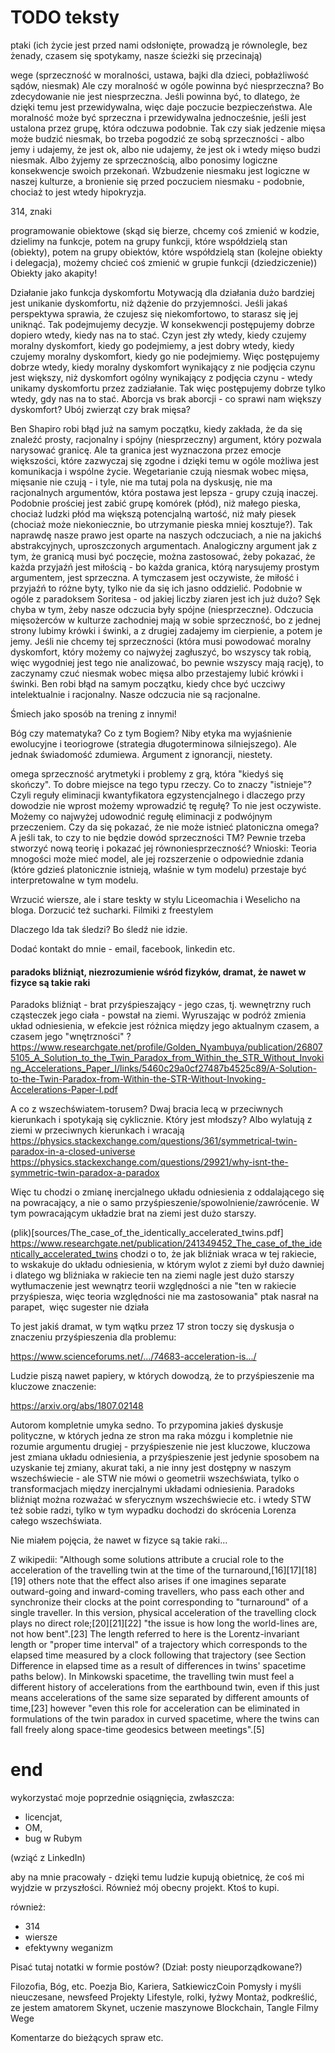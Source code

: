 # TODO teksty

ptaki (ich życie jest przed nami odsłonięte, prowadzą je równolegle, bez żenady, czasem się spotykamy, nasze ścieżki się przecinają)


wege (sprzeczność w moralności, ustawa, bajki dla dzieci, pobłażliwość sądów, niesmak)
Ale czy moralność w ogóle powinna być niesprzeczna? Bo zdecydowanie nie jest niesprzeczna. Jeśli powinna być, to dlatego, że dzięki temu jest przewidywalna, więc daje poczucie bezpieczeństwa. Ale moralność może być sprzeczna i przewidywalna jednocześnie, jeśli jest ustalona przez grupę, która odczuwa podobnie. Tak czy siak jedzenie mięsa może budzić niesmak, bo trzeba pogodzić ze sobą sprzeczności - albo jemy i udajemy, że jest ok, albo nie udajemy, że jest ok i wtedy mięso budzi niesmak. Albo żyjemy ze sprzecznością, albo ponosimy logiczne konsekwencje swoich przekonań. Wzbudzenie niesmaku jest logiczne w naszej kulturze, a bronienie się przed poczuciem niesmaku - podobnie, chociaż to jest wtedy hipokryzja.


314, znaki


programowanie obiektowe (skąd się bierze, chcemy coś zmienić w kodzie, dzielimy na funkcje, potem na grupy funkcji,
które współdzielą stan (obiekty), potem na grupy obiektów, które współdzielą stan (kolejne obiekty i delegacja), możemy chcieć coś zmienić w grupie funkcji (dziedziczenie))
Obiekty jako akapity!

Działanie jako funkcja dyskomfortu
Motywacją dla działania dużo bardziej jest unikanie dyskomfortu, niż dążenie do przyjemności. Jeśli jakaś perspektywa sprawia, że czujesz się niekomfortowo, to starasz się jej uniknąć. Tak podejmujemy decyzje.
W konsekwencji postępujemy dobrze dopiero wtedy, kiedy nas na to stać. Czyn jest zły wtedy, kiedy czujemy moralny dyskomfort, kiedy go podejmiemy, a jest dobry wtedy, kiedy czujemy moralny dyskomfort, kiedy go nie podejmiemy. Więc postępujemy dobrze wtedy, kiedy moralny dyskomfort wynikający z nie podjęcia czynu jest większy, niż dyskomfort ogólny wynikający z podjęcia czynu - wtedy unikamy dyskomfortu przez zadziałanie. Tak więc postępujemy dobrze tylko wtedy, gdy nas na to stać.
Aborcja vs brak aborcji - co sprawi nam większy dyskomfort? Ubój zwierząt czy brak mięsa?


Ben Shapiro robi błąd już na samym początku, kiedy zakłada, że da się znaleźć prosty, racjonalny i spójny (niesprzeczny) argument, który pozwala narysować granicę. Ale ta granica jest wyznaczona przez emocje większości, które zazwyczaj się zgodne i dzięki temu w ogóle możliwa jest komunikacja i wspólne życie. Wegetarianie czują niesmak wobec mięsa, mięsanie nie czują - i tyle, nie ma tutaj pola na dyskusję, nie ma racjonalnych argumentów, która postawa jest lepsza - grupy czują inaczej. Podobnie prościej jest zabić grupę komórek (płód), niż małego pieska, chociaż ludzki płód ma większą potencjalną wartość, niż mały piesek (chociaż może niekoniecznie, bo utrzymanie pieska mniej kosztuje?). Tak naprawdę nasze prawo jest oparte na naszych odczuciach, a nie na jakichś abstrakcyjnych, uproszczonych argumentach. Analogiczny argument jak z tym, że granicą musi być poczęcie, można zastosować, żeby pokazać, że każda przyjaźń jest miłością - bo każda granica, którą narysujemy prostym argumentem, jest sprzeczna. A tymczasem jest oczywiste, że miłość i przyjaźń to różne byty, tylko nie da się ich jasno oddzielić. Podobnie w ogóle z paradoksem Soritesa - od jakiej liczby ziaren jest ich już dużo?
Sęk chyba w tym, żeby nasze odczucia były spójne (niesprzeczne). Odczucia mięsożerców w kulturze zachodniej mają w sobie sprzeczność, bo z jednej strony lubimy krówki i świnki, a z drugiej zadajemy im cierpienie, a potem je jemy. Jeśli nie chcemy tej sprzeczności (która musi powodować moralny dyskomfort, który możemy co najwyżej zagłuszyć, bo wszyscy tak robią, więc wygodniej jest tego nie analizować, bo pewnie wszyscy mają rację), to zaczynamy czuć niesmak wobec mięsa albo przestajemy lubić krówki i świnki.
Ben robi błąd na samym początku, kiedy chce być uczciwy intelektualnie i racjonalny. Nasze odczucia nie są racjonalne.


Śmiech jako sposób na trening z innymi!


Bóg czy matematyka?
Co z tym Bogiem? Niby etyka ma wyjaśnienie ewolucyjne i teoriogrowe (strategia długoterminowa silniejszego). Ale jednak świadomość zdumiewa. Argument z ignorancji, niestety.


omega sprzeczność arytmetyki i problemy z grą, która "kiedyś się skończy". To dobre miejsce na tego typu rzeczy.
Co to znaczy "istnieje"? Czyli reguły eliminacji kwantyfikatora egzystencjalnego i dlaczego przy dowodzie nie wprost możemy wprowadzić tę regułę? To nie jest oczywiste. Możemy co najwyżej udowodnić regułę eliminacji z podwójnym przeczeniem.
Czy da się pokazać, że nie może istnieć platoniczna omega? A jeśli tak, to czy to nie będzie dowód sprzeczności TM? Pewnie trzeba stworzyć nową teorię i pokazać jej równoniesprzeczność?
Wnioski: Teoria mnogości może mieć model, ale jej rozszerzenie o odpowiednie zdania (które gdzieś platonicznie istnieją, właśnie w tym modelu) przestaje być interpretowalne w tym modelu.


Wrzucić wiersze, ale i stare teskty w stylu Liceomachia i Weselicho na bloga.
Dorzucić też sucharki.
Filmiki z freestylem

Dlaczego Ida tak śledzi?
Bo śledź nie idzie.

Dodać kontakt do mnie - email, facebook, linkedin etc.

#### paradoks bliźniąt, niezrozumienie wśród fizyków, dramat, że nawet w fizyce są takie raki

Paradoks bliźniąt - brat przyśpieszający - jego czas, tj. wewnętrzny ruch cząsteczek jego ciała - powstał na ziemi. Wyruszając w podróż zmienia układ odniesienia, w efekcie jest różnica między jego aktualnym czasem, a czasem jego "wnętrzności" ? 
https://www.researchgate.net/profile/Golden_Nyambuya/publication/268075105_A_Solution_to_the_Twin_Paradox_from_Within_the_STR_Without_Invoking_Accelerations_Paper_I/links/5460c29a0cf27487b4525c89/A-Solution-to-the-Twin-Paradox-from-Within-the-STR-Without-Invoking-Accelerations-Paper-I.pdf

A co z wszechświatem-torusem? Dwaj bracia lecą w przeciwnych kierunkach i spotykają się cyklicznie. Który jest młodszy?
Albo wylatują z ziemi w przeciwnych kierunkach i wracają
https://physics.stackexchange.com/questions/361/symmetrical-twin-paradox-in-a-closed-universe
https://physics.stackexchange.com/questions/29921/why-isnt-the-symmetric-twin-paradox-a-paradox

Więc tu chodzi o zmianę inercjalnego układu odniesienia z oddalającego się na powracający, a nie o samo przyśpieszenie/spowolnienie/zawrócenie. W tym powracającym układzie brat na ziemi jest dużo starszy.
<!-- ptak na parapecie, SĄ 3 UKŁADY ODNIESIENIA, JEDEN Z BRACI ZMIENIA UKŁADY -->
(plik)[sources/The_case_of_the_identically_accelerated_twins.pdf]
https://www.researchgate.net/publication/241349452_The_case_of_the_identically_accelerated_twins
chodzi o to, że jak bliźniak wraca w tej rakiecie, to wskakuje do układu odniesienia, w którym wylot z ziemi był dużo dawniej
i dlatego wg bliźniaka w rakiecie ten na ziemi nagle jest dużo starszy
wytłumaczenie jest wewnątrz teorii względności
a nie "ten w rakiecie przyśpiesza, więc teoria względności nie ma zastosowania"
ptak nasrał na parapet, więc sugester nie działa

To jest jakiś dramat, w tym wątku przez 17 stron toczy się dyskusja o znaczeniu przyśpieszenia dla problemu:

https://www.scienceforums.net/.../74683-acceleration-is.../

Ludzie piszą nawet papiery, w których dowodzą, że to przyśpieszenie ma kluczowe znaczenie:

https://arxiv.org/abs/1807.02148

Autorom kompletnie umyka sedno. To przypomina jakieś dyskusje polityczne, w których jedna ze stron ma raka mózgu i kompletnie nie rozumie argumentu drugiej - przyśpieszenie nie jest kluczowe, kluczowa jest zmiana układu odniesienia, a przyśpieszenie jest jedynie sposobem na uzyskanie tej zmiany, akurat taki, a nie inny jest dostępny w naszym wszechświecie - ale STW nie mówi o geometrii wszechświata, tylko o transformacjach między inercjalnymi układami odniesienia. Paradoks bliźniąt można rozważać w sferycznym wszechświecie etc. i wtedy STW też sobie radzi, tylko w tym wypadku dochodzi do skrócenia Lorenza całego wszechświata.

Nie miałem pojęcia, że nawet w fizyce są takie raki...

Z wikipedii:
"Although some solutions attribute a crucial role to the acceleration of the travelling twin at the time of the turnaround,[16][17][18][19] others note that the effect also arises if one imagines separate outward-going and inward-coming travellers, who pass each other and synchronize their clocks at the point corresponding to "turnaround" of a single traveller. In this version, physical acceleration of the travelling clock plays no direct role;[20][21][22] "the issue is how long the world-lines are, not how bent".[23] The length referred to here is the Lorentz-invariant length or "proper time interval" of a trajectory which corresponds to the elapsed time measured by a clock following that trajectory (see Section Difference in elapsed time as a result of differences in twins' spacetime paths below). In Minkowski spacetime, the travelling twin must feel a different history of accelerations from the earthbound twin, even if this just means accelerations of the same size separated by different amounts of time,[23] however "even this role for acceleration can be eliminated in formulations of the twin paradox in curved spacetime, where the twins can fall freely along space-time geodesics between meetings".[5]

# end

wykorzystać moje poprzednie osiągnięcia, zwłaszcza:
- licencjat, 
- OM, 
- bug w Rubym

(wziąć z LinkedIn)

aby na mnie pracowały - dzięki temu ludzie kupują obietnicę, że coś mi wyjdzie w przyszłości.
Również mój obecny projekt. Ktoś to kupi.

również: 
- 314
- wiersze
- efektywny weganizm

Pisać tutaj notatki w formie postów? (Dział: posty nieuporządkowane?)


Filozofia, Bóg, etc.
Poezja
Bio, Kariera, SatkiewiczCoin
Pomysły i myśli nieuczesane, newsfeed
Projekty
Lifestyle, rolki, łyżwy
Montaż, podkreślić, ze jestem amatorem
Skynet, uczenie maszynowe
Blockchain, Tangle
Filmy
Wege

Komentarze do bieżących spraw etc. 